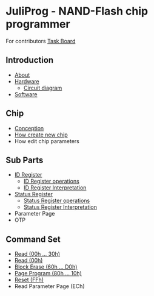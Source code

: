 
# JuliProg - NAND-Flash chip programmer

For contributors [Task Board](https://github.com/users/JuliProg/projects/1)

## Introduction

- [About](https://github.com/JuliProg/Wiki/wiki/About-JuliProg)
- [Hardware](https://github.com/JuliProg/Hardware)
  - [Circuit diagram](https://github.com/JuliProg/Hardware/wiki/Circuit-diagram)  
- [Software](https://github.com/JuliProg/Software)
  


## Chip

- [Сonception](https://github.com/JuliProg/Wiki/wiki/Chip-conception)
- [How create new chip](https://github.com/JuliProg/Wiki/wiki/How-create-new-chip)
- How edit chip parameters

## Sub Parts

- [ID Register](https://github.com/JuliProg/Wiki/wiki/ID-Register)
  - [ID Register operations](https://github.com/JuliProg/Wiki/wiki/ID-Register-operations)
  - [ID Register Interpretation](https://github.com/JuliProg/Wiki/wiki/ID-Register-Interpretation)
- [Status Register](https://github.com/JuliProg/Wiki/wiki/StatusRegister)
  - [Status Register operations](https://github.com/JuliProg/Wiki/wiki/Status-Register-operations)
  - [Status Register Interpretation](https://github.com/JuliProg/Wiki/wiki/Status-Register-Interpretation)
- Parameter Page
- OTP

## Command Set

- [Read (00h ... 30h)](https://github.com/JuliProg/Wiki/wiki/Command-Sets#read_00h_30hdll)
- [Read (00h)](https://github.com/JuliProg/Wiki/wiki/Command-Sets#read_00hdll)
- [Block Erase (60h ... D0h)](https://github.com/JuliProg/Wiki/wiki/Command-Sets#erase_60h_d0hdll)
- [Page Program (80h ... 10h)](https://github.com/JuliProg/Wiki/wiki/Command-Sets#pageprogram_80h_10hdll)
- [Reset (FFh)](https://github.com/JuliProg/Wiki/wiki/Command-Sets#reset_ffhdll)
- Read Parameter Page (ECh)
  
